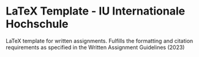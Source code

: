 # LaTeX Template - IU Internationale Hochschule

LaTeX template for written assignments. Fulfills the formatting and citation requirements as specified in the Written Assignment Guidelines (2023)
